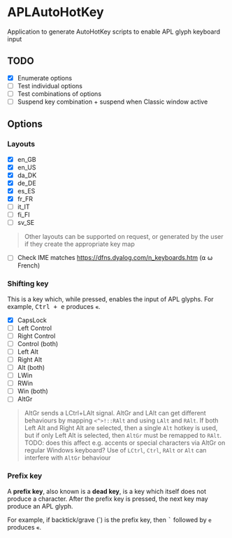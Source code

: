 # APLAutoHotKey
Application to generate AutoHotKey scripts to enable APL glyph keyboard input

## TODO
- [x] Enumerate options
- [ ] Test individual options
- [ ] Test combinations of options
- [ ] Suspend key combination + suspend when Classic window active

## Options

### Layouts
- [x] en_GB
- [x] en_US
- [x] da_DK
- [x] de_DE
- [x] es_ES
- [x] fr_FR
- [ ] it_IT
- [ ] fi_FI
- [ ] sv_SE

> Other layouts can be supported on request, or generated by the user if they create the appropriate key map

- [ ] Check IME matches https://dfns.dyalog.com/n_keyboards.htm (⍺ ⍵ French)

### Shifting key
This is a key which, while pressed, enables the input of APL glyphs. For example, <kbd>Ctrl + e</kbd> produces `∊`.

- [x] CapsLock
- [ ] Left Control
- [ ] Right Control
- [ ] Control (both)
- [ ] Left Alt
- [ ] Right Alt
- [ ] Alt (both)
- [ ] LWin
- [ ] RWin
- [ ] Win (both)
- [ ] AltGr

> AltGr sends a LCtrl+LAlt signal. AltGr and LAlt can get different behaviours by mapping `<^>!::RAlt` and using `LAlt` and `RAlt`. If both Left Alt and Right Alt are selected, then a single `Alt` hotkey is used, but if only Left Alt is selected, then `AltGr` must be remapped to `RAlt`. TODO: does this affect e.g. accents or special characters via AltGr on regular Windows keyboard?
> Use of `LCtrl`, `Ctrl`, `RAlt` or `Alt` can interfere with `AltGr` behaviour

### Prefix key
A **prefix key**, also known is a **dead key**, is a key which itself does not produce a character. After the prefix key is pressed, the next key may produce an APL glyph.

For example, if backtick/grave (\`) is the prefix key, then <kbd>\`</kbd> followed by `e` produces `∊`.
